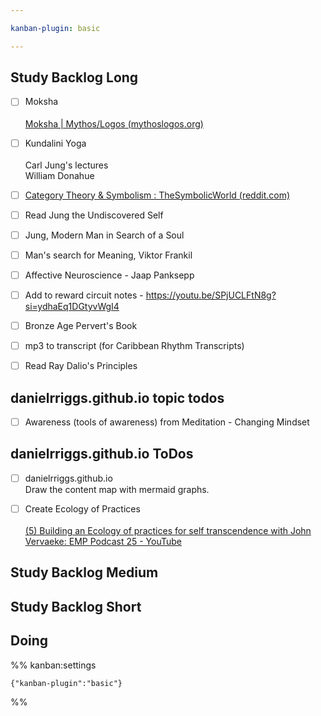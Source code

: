 ```yaml
---

kanban-plugin: basic

---
```


## Study Backlog Long

- [ ] Moksha<br><br>[Moksha | Mythos/Logos (mythoslogos.org)](https://mythoslogos.org/tag/moksha/)
- [ ] Kundalini Yoga<br><br>Carl Jung's lectures<br>William Donahue
- [ ] [Category Theory & Symbolism : TheSymbolicWorld (reddit.com)](https://www.reddit.com/r/TheSymbolicWorld/comments/wh5c0e/category_theory_symbolism/)
- [ ] Read Jung the Undiscovered Self
- [ ] Jung, Modern Man in Search of a Soul
- [ ] Man's search for Meaning, Viktor Frankil
- [ ] Affective Neuroscience - Jaap Panksepp
- [ ] Add to reward circuit notes - https://youtu.be/SPjUCLFtN8g?si=ydhaEq1DGtyvWgI4
- [ ] Bronze Age Pervert's Book
- [ ] mp3 to transcript (for Caribbean Rhythm Transcripts)
- [ ] Read Ray Dalio's Principles


## danielrriggs.github.io topic todos

- [ ] Awareness (tools of awareness) from Meditation - Changing Mindset


## danielrriggs.github.io ToDos

- [ ] danielrriggs.github.io<br>Draw the content map with mermaid graphs.
- [ ] Create Ecology of Practices<br><br>[(5) Building an Ecology of practices for self transcendence with John Vervaeke: EMP Podcast 25 - YouTube](https://www.youtube.com/watch?v=iiqXOWQJcpM)


## Study Backlog Medium



## Study Backlog Short



## Doing





%% kanban:settings
```
{"kanban-plugin":"basic"}
```
%%